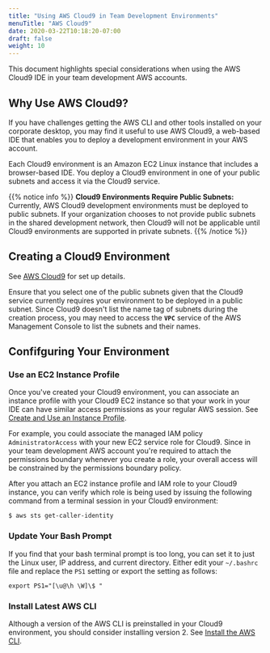 ```yaml
---
title: "Using AWS Cloud9 in Team Development Environments"
menuTitle: "AWS Cloud9"
date: 2020-03-22T10:18:20-07:00
draft: false
weight: 10
---
```


This document highlights special considerations when using the AWS Cloud9 IDE in your team development AWS accounts.

## Why Use AWS Cloud9?
If you have challenges getting the AWS CLI and other tools installed on your corporate desktop, you may find it useful to use AWS Cloud9, a web-based IDE that enables you to deploy a development environment in your AWS account.  

Each Cloud9 environment is an Amazon EC2 Linux instance that includes a browser-based IDE. You deploy a Cloud9 environment in one of your public subnets and access it via the Cloud9 service.

{{% notice info %}}
**Cloud9 Environments Require Public Subnets:** Currently, AWS Cloud9 development environments must be deployed to public subnets. If your organization chooses to not provide public subnets in the shared development network, then Cloud9 will not be applicable until Cloud9 environments are supported in private subnets.
{{% /notice %}}

## Creating a Cloud9 Environment

See [AWS Cloud9](https://docs.aws.amazon.com/cloud9/latest/user-guide/welcome.html) for set up details.

Ensure that you select one of the public subnets given that the Cloud9 service currently requires your environment to be deployed in a public subnet. Since Cloud9 doesn't list the name tag of subnets during the creation process, you may need to access the **`VPC`** service of the AWS Management Console to list the subnets and their names.

## Confifguring Your Environment

### Use an EC2 Instance Profile

Once you've created your Cloud9 environment, you can associate an instance profile with your Cloud9 EC2 instance so that your work in your IDE can have similar access permissions as your regular AWS session. See [Create and Use an Instance Profile](https://docs.aws.amazon.com/cloud9/latest/user-guide/credentials.html#credentials-temporary).  

For example, you could associate the managed IAM policy `AdministratorAccess` with your new EC2 service role for Cloud9.  Since in your team development AWS account you're required to attach the permissions boundary whenever you create a role, your overall access will be constrained by the permissions boundary policy.

After you attach an EC2 instance profile and IAM role to your Cloud9 instance, you can verify which role is being used by issuing the following command from a terminal session in your Cloud9 environment:

```
$ aws sts get-caller-identity
```

### Update Your Bash Prompt

If you find that your bash terminal prompt is too long, you can set it to just the Linux user, IP address, and current directory. Either edit your `~/.bashrc` file and replace the `PS1` setting or export the setting as follows:

```
export PS1="[\u@\h \W]\$ "
```

### Install Latest AWS CLI

Although a version of the AWS CLI is preinstalled in your Cloud9 environment, you should consider installing version 2.  See [Install the AWS CLI](https://docs.aws.amazon.com/cli/latest/userguide/install-cliv2.html).